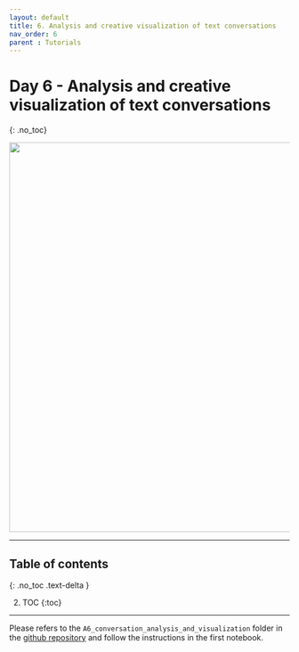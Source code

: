 ```yaml
---
layout: default
title: 6. Analysis and creative visualization of text conversations
nav_order: 6
parent : Tutorials
---
```


# Day 6 - Analysis and creative visualization of text conversations
{: .no_toc}

<image src="https://i.ibb.co/ynBKFdz/fb103054-30f3-4822-af4a-ff404d6ab3d7.webp" style="width: 700px; display: block; margin-left: auto; margin-right: auto;"/>

---

## Table of contents
{: .no_toc .text-delta }

2. TOC
{:toc}

---

Please refers to the `A6_conversation_analysis_and_visualization` folder in the [github repository](https://github.com/aica-wavelab/aica-assignments) and follow the instructions in the first notebook.